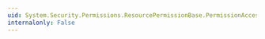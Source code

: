 ```yaml
---
uid: System.Security.Permissions.ResourcePermissionBase.PermissionAccessType
internalonly: False
---
```


